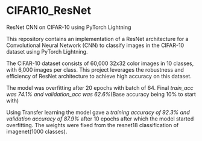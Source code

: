 # CIFAR10_ResNet
ResNet CNN on CIFAR-10 using PyTorch Lightning

This repository contains an implementation of a ResNet architecture for a Convolutional Neural Network (CNN) to classify images in the CIFAR-10 dataset using PyTorch Lightning.

The CIFAR-10 dataset consists of 60,000 32x32 color images in 10 classes, with 6,000 images per class. This project leverages the robustness and efficiency of ResNet architecture to achieve high accuracy on this dataset.

The model was overfitting after 20 epochs with batch of 64.
Final *train_acc was 74.1% and validation_acc was 62.6%*(Base accuracy being 10% to start with)

Using Transfer learning the model gave a *training accuracy of 92.3% and validation accuracy of 87.9%* after 10 epochs after which the model started overfitting.
The weights were fixed from the resnet18 classification of imagenet(1000 classes).
